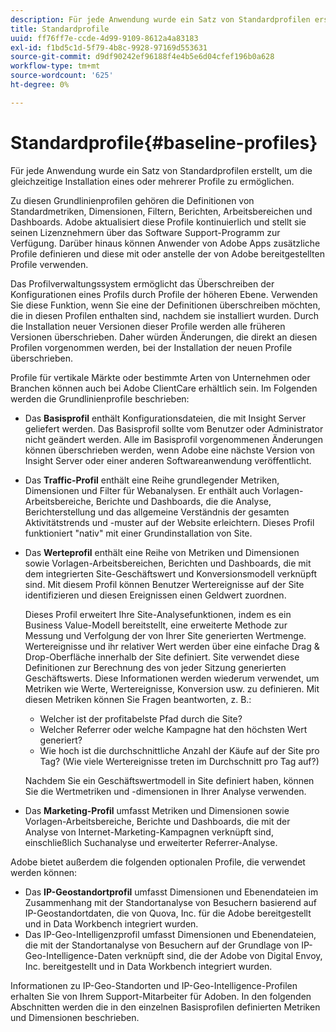 ```yaml
---
description: Für jede Anwendung wurde ein Satz von Standardprofilen erstellt, mit denen ein oder mehrere Profile gleichzeitig installiert werden können.
title: Standardprofile
uuid: ff76ff7e-ccde-4d99-9109-8612a4a83183
exl-id: f1bd5c1d-5f79-4b8c-9928-97169d553631
source-git-commit: d9df90242ef96188f4e4b5e6d04cfef196b0a628
workflow-type: tm+mt
source-wordcount: '625'
ht-degree: 0%

---
```


# Standardprofile{#baseline-profiles}

Für jede Anwendung wurde ein Satz von Standardprofilen erstellt, um die gleichzeitige Installation eines oder mehrerer Profile zu ermöglichen.

Zu diesen Grundlinienprofilen gehören die Definitionen von Standardmetriken, Dimensionen, Filtern, Berichten, Arbeitsbereichen und Dashboards. Adobe aktualisiert diese Profile kontinuierlich und stellt sie seinen Lizenznehmern über das Software Support-Programm zur Verfügung. Darüber hinaus können Anwender von Adobe Apps zusätzliche Profile definieren und diese mit oder anstelle der von Adobe bereitgestellten Profile verwenden.

Das Profilverwaltungssystem ermöglicht das Überschreiben der Konfigurationen eines Profils durch Profile der höheren Ebene. Verwenden Sie diese Funktion, wenn Sie eine der Definitionen überschreiben möchten, die in diesen Profilen enthalten sind, nachdem sie installiert wurden. Durch die Installation neuer Versionen dieser Profile werden alle früheren Versionen überschrieben. Daher würden Änderungen, die direkt an diesen Profilen vorgenommen werden, bei der Installation der neuen Profile überschrieben.

Profile für vertikale Märkte oder bestimmte Arten von Unternehmen oder Branchen können auch bei Adobe ClientCare erhältlich sein. Im Folgenden werden die Grundlinienprofile beschrieben:

* Das **Basisprofil** enthält Konfigurationsdateien, die mit Insight Server geliefert werden. Das Basisprofil sollte vom Benutzer oder Administrator nicht geändert werden. Alle im Basisprofil vorgenommenen Änderungen können überschrieben werden, wenn Adobe eine nächste Version von Insight Server oder einer anderen Softwareanwendung veröffentlicht.
* Das **Traffic-Profil** enthält eine Reihe grundlegender Metriken, Dimensionen und Filter für Webanalysen. Er enthält auch Vorlagen-Arbeitsbereiche, Berichte und Dashboards, die die Analyse, Berichterstellung und das allgemeine Verständnis der gesamten Aktivitätstrends und -muster auf der Website erleichtern. Dieses Profil funktioniert &quot;nativ&quot; mit einer Grundinstallation von Site.
* Das **Werteprofil** enthält eine Reihe von Metriken und Dimensionen sowie Vorlagen-Arbeitsbereichen, Berichten und Dashboards, die mit dem integrierten Site-Geschäftswert und Konversionsmodell verknüpft sind. Mit diesem Profil können Benutzer Wertereignisse auf der Site identifizieren und diesen Ereignissen einen Geldwert zuordnen.

   Dieses Profil erweitert Ihre Site-Analysefunktionen, indem es ein Business Value-Modell bereitstellt, eine erweiterte Methode zur Messung und Verfolgung der von Ihrer Site generierten Wertmenge. Wertereignisse und ihr relativer Wert werden über eine einfache Drag &amp; Drop-Oberfläche innerhalb der Site definiert. Site verwendet diese Definitionen zur Berechnung des von jeder Sitzung generierten Geschäftswerts. Diese Informationen werden wiederum verwendet, um Metriken wie Werte, Wertereignisse, Konversion usw. zu definieren. Mit diesen Metriken können Sie Fragen beantworten, z. B.:

   * Welcher ist der profitabelste Pfad durch die Site?
   * Welcher Referrer oder welche Kampagne hat den höchsten Wert generiert?
   * Wie hoch ist die durchschnittliche Anzahl der Käufe auf der Site pro Tag? (Wie viele Wertereignisse treten im Durchschnitt pro Tag auf?)

   Nachdem Sie ein Geschäftswertmodell in Site definiert haben, können Sie die Wertmetriken und -dimensionen in Ihrer Analyse verwenden.

* Das **Marketing-Profil** umfasst Metriken und Dimensionen sowie Vorlagen-Arbeitsbereiche, Berichte und Dashboards, die mit der Analyse von Internet-Marketing-Kampagnen verknüpft sind, einschließlich Suchanalyse und erweiterter Referrer-Analyse.

Adobe bietet außerdem die folgenden optionalen Profile, die verwendet werden können:

* Das **IP-Geostandortprofil** umfasst Dimensionen und Ebenendateien im Zusammenhang mit der Standortanalyse von Besuchern basierend auf IP-Geostandortdaten, die von Quova, Inc. für die Adobe bereitgestellt und in Data Workbench integriert wurden.
* Das IP-Geo-Intelligenzprofil umfasst Dimensionen und Ebenendateien, die mit der Standortanalyse von Besuchern auf der Grundlage von IP-Geo-Intelligence-Daten verknüpft sind, die der Adobe von Digital Envoy, Inc. bereitgestellt und in Data Workbench integriert wurden.

Informationen zu IP-Geo-Standorten und IP-Geo-Intelligence-Profilen erhalten Sie von Ihrem Support-Mitarbeiter für Adoben. In den folgenden Abschnitten werden die in den einzelnen Basisprofilen definierten Metriken und Dimensionen beschrieben.
